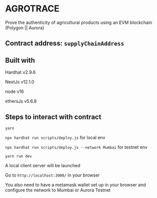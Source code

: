 # AGROTRACE

Prove the authenticity of agricultural products using an EVM blockchain (Polygon || Aurora)

## Contract address: `supplyChainAddress`

## Built with

Hardhat v2.9.6

NextJs v12.1.0

node v16

ethersJs v5.6.8

## Steps to interact with contract

`yarn`

`npx hardhat run scripts/deploy.js` for local env

`npx hardhat run scripts/deploy.js --network Mumbai` for testnet env

`yarn run dev`

A local client server will be launched

Go to `http://localhost:3000/` in your browser

You also need to have a metamask wallet set up in your browser and configure the network to Mumbai or Aurora Testnet
